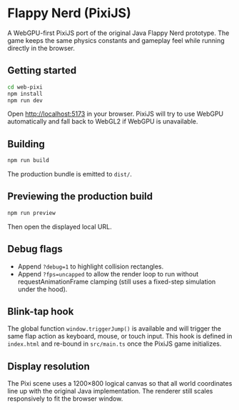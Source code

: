 # Flappy Nerd (PixiJS)

A WebGPU-first PixiJS port of the original Java Flappy Nerd prototype. The game keeps the same physics constants and gameplay feel while running directly in the browser.

## Getting started

```bash
cd web-pixi
npm install
npm run dev
```

Open <http://localhost:5173> in your browser. PixiJS will try to use WebGPU automatically and fall back to WebGL2 if WebGPU is unavailable.

## Building

```bash
npm run build
```

The production bundle is emitted to `dist/`.

## Previewing the production build

```bash
npm run preview
```

Then open the displayed local URL.

## Debug flags

- Append `?debug=1` to highlight collision rectangles.
- Append `?fps=uncapped` to allow the render loop to run without requestAnimationFrame clamping (still uses a fixed-step simulation under the hood).

## Blink-tap hook

The global function `window.triggerJump()` is available and will trigger the same flap action as keyboard, mouse, or touch input. This hook is defined in `index.html` and re-bound in `src/main.ts` once the PixiJS game initializes.

## Display resolution

The Pixi scene uses a 1200×800 logical canvas so that all world coordinates line up with the original Java implementation. The renderer still scales responsively to fit the browser window.
